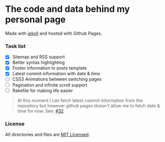 # The code and data behind my personal page
Made with [jekyll](http://jekyllrb.com) and hosted with Github Pages.

### Task list

- [x] Sitemap and RSS support
- [x] Better syntax highlighting
- [x] Footer information to posts template
- [x] Latest commit information with date & time
- [ ] CSS3 Animations between switching pages
- [ ] Pagination and infinite scroll support
- [ ] Rakefile for making life easier

> At this moment I can fetch latest commit information from the repository but however github pages doesn't allow me to fetch date & time for now. See: [#32](https://github.com/gjtorikian/jekyll-last-modified-at/issues/32)

### License
All directories and files are [MIT Licensed](https://raw.githubusercontent.com/ertseyhan/ertseyhan.github.io/master/LICENSE).